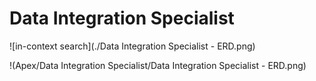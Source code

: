 # Data Integration Specialist

![in-context search](./Data Integration Specialist - ERD.png)

!(Apex/Data Integration Specialist/Data Integration Specialist - ERD.png)


